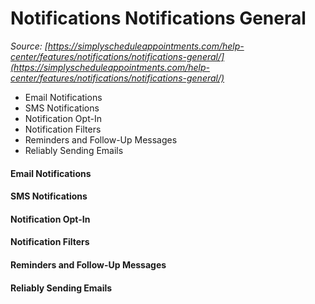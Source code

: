 # Notifications Notifications General


*Source: [https://simplyscheduleappointments.com/help-center/features/notifications/notifications-general/](https://simplyscheduleappointments.com/help-center/features/notifications/notifications-general/)*

- Email Notifications
- SMS Notifications
- Notification Opt-In
- Notification Filters
- Reminders and Follow-Up Messages
- Reliably Sending Emails

#### Email Notifications

#### SMS Notifications

#### Notification Opt-In

#### Notification Filters

#### Reminders and Follow-Up Messages

#### Reliably Sending Emails
